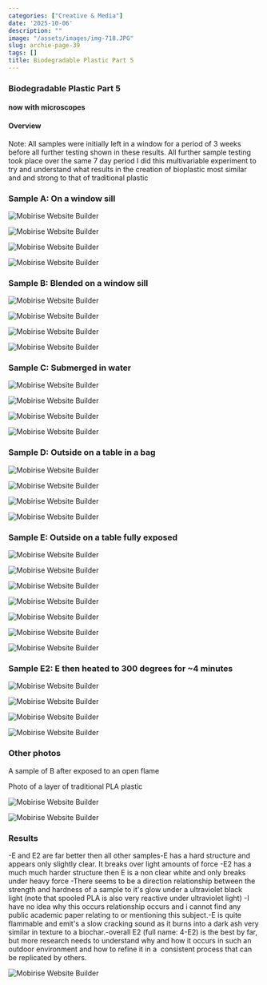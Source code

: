 ```yaml
---
categories: ["Creative & Media"]
date: '2025-10-06'
description: ""
image: "/assets/images/img-718.JPG"
slug: archie-page-39
tags: []
title: Biodegradable Plastic Part 5
---
```



### Biodegradable Plastic Part 5


#### now with microscopes




#### Overview


Note: All samples were initially left in a window for a period of 3 weeks before all further testing shown in these results. All further sample testing took place over the same 7 day period I did this multivariable experiment to try and understand what results in the creation of bioplastic most similar and and strong to that of traditional plastic




### Sample A: On a window sill




![Mobirise Website Builder](/assets/images/pict0004.JPG)


![Mobirise Website Builder](/assets/images/pict0005.JPG)


![Mobirise Website Builder](/assets/images/pict0006.JPG)


![Mobirise Website Builder](/assets/images/pict0029.JPG)




### Sample B: Blended on a window sill




![Mobirise Website Builder](/assets/images/pict0008.JPG)


![Mobirise Website Builder](/assets/images/pict0009.JPG)


![Mobirise Website Builder](/assets/images/pict0010.JPG)


![Mobirise Website Builder](/assets/images/pict0030.JPG)




### Sample C: Submerged in water




![Mobirise Website Builder](/assets/images/pict0014.JPG)


![Mobirise Website Builder](/assets/images/pict0015.JPG)


![Mobirise Website Builder](/assets/images/pict0016.JPG)


![Mobirise Website Builder](/assets/images/pict0031.JPG)




### Sample D: Outside on a table in a bag




![Mobirise Website Builder](/assets/images/pict0018.JPG)


![Mobirise Website Builder](/assets/images/pict0019.JPG)


![Mobirise Website Builder](/assets/images/pict0020.JPG)


![Mobirise Website Builder](/assets/images/pict0032.JPG)




### Sample E: Outside on a table fully exposed




![Mobirise Website Builder](/assets/images/pict0022.JPG)


![Mobirise Website Builder](/assets/images/pict0023.JPG)


![Mobirise Website Builder](/assets/images/pict0024.JPG)


![Mobirise Website Builder](/assets/images/pict0025.JPG)


![Mobirise Website Builder](/assets/images/pict0026.JPG)


![Mobirise Website Builder](/assets/images/pict0027.JPG)


![Mobirise Website Builder](/assets/images/pict0033.JPG)




### Sample E2: E then heated to 300 degrees for ~4 minutes




![Mobirise Website Builder](/assets/images/pict0039.JPG)


![Mobirise Website Builder](/assets/images/pict0040.JPG)


![Mobirise Website Builder](/assets/images/pict0041.JPG)


![Mobirise Website Builder](/assets/images/pict0042.JPG)




### Other photos




A sample of B after exposed to an open flame


Photo of a layer of traditional PLA plastic


![Mobirise Website Builder](/assets/images/pict0035.JPG)


![Mobirise Website Builder](/assets/images/pict0038.JPG)




### Results




-E and E2 are far better then all other samples-E has a hard structure and appears only slightly clear. It breaks over light amounts of force -E2 has a much much harder structure then E is a non clear white and only breaks under heavy force -There seems to be a direction relationship between the strength and hardness of a sample to it's glow under a ultraviolet black light (note that spooled PLA is also very reactive under ultraviolet light) -I have no idea why this occurs relationship occurs and i cannot find any public academic paper relating to or mentioning this subject.-E is quite flammable and emit's a slow cracking sound as it burns into a dark ash very similar in texture to a biochar.-overall E2 (full name: 4-E2) is the best by far, but more research needs to understand why and how it occurs in such an outdoor environment and how to refine it in a  consistent process that can be replicated by others.


![Mobirise Website Builder](/assets/images/img-718.JPG)


